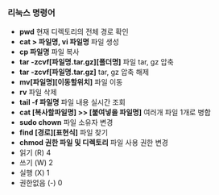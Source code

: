 
### 리눅스 명령어

- <B>pwd</B> 현재 디렉토리의 전체 경로 확인
- <B>cat > 파일명, vi 파일명</B> 파일 생성
- <B>cp 파일명</B> 파일 복사
- <B>tar -zcvf[파일명.tar.gz][폴더명]</B> 파일 tar, gz 압축
- <B>tar -zcvf[파일명.tar.gz]</B> tar, gz 압축 해제
- <B>mv[파일명][이동할위치]</B> 파일 이동
- <B>rv</B> 파일 삭제
- <B>tail -f 파일명</B> 파일 내용 실시간 조회
- <B>cat [복사할파일명] >> [붙여넣을 파일명]</B> 여러개 파일 1개로 병합
- <B>sudo chown</B> 파일 소유자 변경
- <B>find [경로][표현식]</B> 파일 찾기
- <B>chmod 권한 파일 및 디렉토리</B> 파일 사용 권한 변경
- 읽기 (R) 4
- 쓰기 (W) 2
- 실행 (X) 1
- 권한없음 (-) 0
